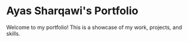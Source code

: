 # Ayas Sharqawi's Portfolio
Welcome to my portfolio! 
This is a showcase of my work, projects, and skills. 
